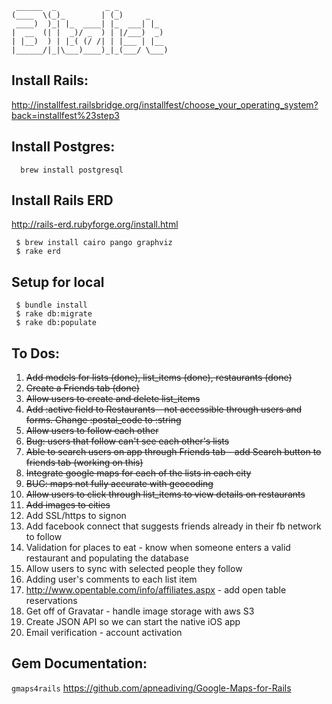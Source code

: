      ______  _           _ _
    (____  \(_)_        | (_)     _
     ____)  )_| |_  ____| |_  ___| |_
    |  __  (| |  _)/ _  ) | |/___)  _)
    | |__)  ) | |_( (/ /| | |___ | |__
    |______/|_|\___)____)_|_(___/ \___)


Install Rails:
----------------
http://installfest.railsbridge.org/installfest/choose_your_operating_system?back=installfest%23step3


Install Postgres:
-----------------
      brew install postgresql

Install Rails ERD
-----------------
http://rails-erd.rubyforge.org/install.html

     $ brew install cairo pango graphviz
     $ rake erd

Setup for local
---------------
     $ bundle install
     $ rake db:migrate
     $ rake db:populate

To Dos:
--------

1. ~~Add models for lists (done), list_items (done), restaurants (done)~~
2. ~~Create a Friends tab (done)~~
2. ~~Allow users to create and delete list_items~~
2. ~~Add :active field to Restaurants - not accessible through users and forms. Change :postal_code to :string~~
2. ~~Allow users to follow each other~~
2. ~~Bug: users that follow can't see each other's lists~~
3. ~~Able to search users on app through Friends tab - add Search button to friends tab (working on this)~~
4. ~~Integrate google maps for each of the lists in each city~~
5. ~~BUG: maps not fully accurate with geocoding~~
2. ~~Allow users to click through list_items to view details on restaurants~~
6. ~~Add images to cities~~
2. Add SSL/https to signon
4. Add facebook connect that suggests friends already in their fb network to follow
2. Validation for places to eat - know when someone enters a valid restaurant and populating the database
3. Allow users to sync with selected people they follow
4. Adding user's comments to each list item
2. http://www.opentable.com/info/affiliates.aspx - add open table reservations
5. Get off of Gravatar - handle image storage with aws S3
2. Create JSON API so we can start the native iOS app
2. Email verification - account activation


Gem Documentation:
-------------------
`gmaps4rails` https://github.com/apneadiving/Google-Maps-for-Rails
